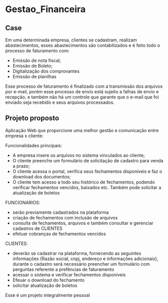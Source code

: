 # Gestao_Financeira

## Case
<p>Em uma determinada empresa, clientes se cadastram, realizam abastecimentos, esses abastecimentos são contabilizados e é feito todo o processo de faturamento com:</p>
<ul>
  <li>Emissão de nota fiscal;</li>
  <li>Emissão de Boleto;</li>
  <li>Digitalização dos comprovantes</li>
  <li>Emissão de planilhas</li>
</ul> 
Esse processo de faturamento é finalizado com a transmissão dos arquivos por e-mail, porém esse processo de envio está sujeito a falhas de envio e recepção, e também não há um controle que garante que o e-mail que foi enviado seja recebido e seus arquivos processados.

##  Projeto proposto
 <p>Aplicação Web que proporcione uma melhor gestão e comunicação entre empresa x cliente:</p>
	
 <p>Funcionalidades principais:</p>
 <ul>
<li>A empresa insere os arquivos no sistema vinculados ao cliente;</li>
<li>O cliente preenche um formulário de solicitação de cadastro para venda a prazo;</li>
<li>O cliente acessa o portal, verifica seus fechamentos disponíveis e faz o download dos documentos;</li>
<li>O cliente tem acesso a todo seu histórico de fechamentos, podendo verificar fechamentos vencidos, baixados etc. Também pode solicitar a atualização de boletos</li> 
 </ul>

FUNCIONARIOS:
<ul>
	<li>serão previamente cadastrados na plataforma</li>
	<li>criação de fechamentos com inclusão de arquivos</li>
	<li>consulta de fechamentos, arquivos e também consultar e gerenciar cadastros de CLIENTES</li>
	<li>efetuar cobranças de fechamentos vencidos</li>
</ul>

CLIENTES: 
<ul>
	<li>deverão se cadastrar na plataforma, fornecendo as seguintes informações {Razão social, cnpj,
	endereço e informações adicionais}, durante o cadastro será necessário preencher um formulário 
	com perguntas referente a prefências de faturamento</li>
	<li>acessar o sistema e verificar fechamentos disponíveis</li>
	<li>Efeuar o download do fechamento</li>
	<li>solicitar atualização de boletos</li> 
</ul>

Esse é um projeto integralmente pessoal
